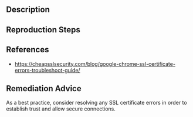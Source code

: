## Description


## Reproduction Steps


## References

- https://cheapsslsecurity.com/blog/google-chrome-ssl-certificate-errors-troubleshoot-guide/


## Remediation Advice

As a best practice, consider resolving any SSL certificate errors in order to establish trust and allow secure connections.
